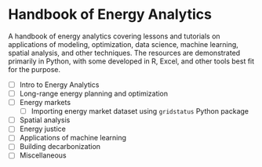 # Handbook of Energy Analytics
A handbook of energy analytics covering lessons and tutorials on applications of modeling, optimization, data science, machine learning, spatial analysis, and other techniques. The resources are demonstrated primarily in Python, with some developed in R, Excel, and other tools best fit for the purpose.

- [ ] Intro to Energy Analytics
- [ ] Long-range energy planning and optimization
- [ ] Energy markets
  - [ ] Importing energy market dataset using `gridstatus` Python package
- [ ] Spatial analysis
- [ ] Energy justice
- [ ] Applications of machine learning
- [ ] Building decarbonization
- [ ] Miscellaneous
